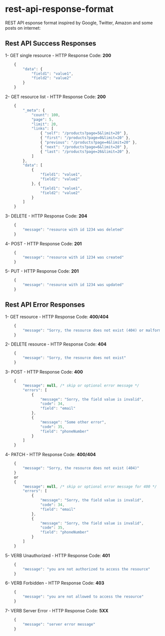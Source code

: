 # rest-api-response-format
REST API esponse format inspired by Google, Twitter, Amazon and some posts on internet:

## Rest API Success Responses

1- GET single resource - HTTP Response Code: **200**
```javascript
    {
        "data": {
            "field1": "value1",
            "field2": "value2"
        }
    }
```
2- GET resource list - HTTP Response Code: **200**
```javascript
    {
        "_meta": {
            "count": 100,
            "page": 5,
            "limit": 20,
            "links": [
                { "self": "/products?page=5&limit=20" },
                { "first": "/products?page=0&limit=20" },
                { "previous": "/products?page=4&limit=20" },
                { "next": "/products?page=6&limit=20" },
                { "last": "/products?page=26&limit=20" },
            ]
        },
        "data": [
            {
                "field1": "value1",
                "field2": "value2"
            }, {
                "field1": "value1",
                "field2": "value2"
            }
        ]
    }
```
3- DELETE - HTTP Response Code: **204**
```javascript
    {
        "message": "resource with id 1234 was deleted"
    }
```
4- POST - HTTP Response Code: **201**
```javascript
    {
        "message": "resource with id 1234 was created"
    }
```
5- PUT - HTTP Response Code: **201**
```javascript
    {
        "message": "resource with id 1234 was updated"
    }
```


## Rest API Error Responses

1- GET resource - HTTP Response Code: **400/404**

```javascript
    {
        "message": "Sorry, the resource does not exist (404) or malformed query (400)"
    }
```
2- DELETE resource - HTTP Response Code: **404**
```javascript
    {
        "message": "Sorry, the resource does not exist"
    }
```
3- POST -  HTTP Response Code: **400**
```javascript
    {
        "message": null, /* skip or optional error message */
        "errors": [
            {
                "message": "Sorry, the field value is invalid",
                "code": 34,
                "field": "email"
            },
            {
                "message": "Some other error",
                "code": 35,
                "field": "phoneNumber"
            }
        ]
    }
```
4- PATCH -  HTTP Response Code: **400/404**
```javascript
    {
        "message": "Sorry, the resource does not exist (404)"
    }
    or
    {
        "message": null, /* skip or optional error message for 400 */
        "errors": [
            {
                "message": "Sorry, the field value is invalid",
                "code": 34,
                "field": "email"
            },
            {
                "message": "Sorry, the field value is invalid",
                "code": 35,
                "field": "phoneNumber"
            }
        ]
    }
```
5- VERB Unauthorized - HTTP Response Code: **401**
```javascript
    {
        "message": "you are not authorized to access the resource"
    }
```
6- VERB Forbidden - HTTP Response Code: **403**
```javascript
    {
        "message": "you are not allowed to access the resource"
    }
```
7- VERB Server Error - HTTP Response Code: **5XX**
```javascript
    {
        "message": "server error message"
    }
```
